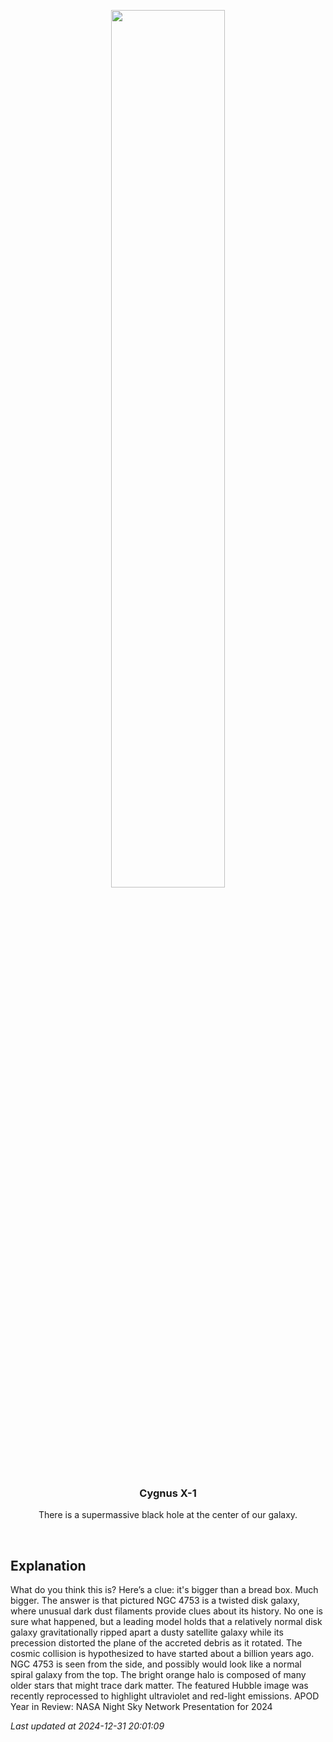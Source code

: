 <p align='center'>
    <img src='https://apod.nasa.gov/apod/image/2412/NGC4753_HubbleReinartz_960.jpg' width='60%' />
    <h3 align="center">Cygnus X-1</h3>
    <p align="center">There is a supermassive black hole at the center of our galaxy.</p>
</p>
<br/>

Explanation
--
What do you think this is?  Here’s a clue: it's bigger than a bread box. Much bigger. The answer is that pictured NGC 4753 is a twisted disk galaxy, where unusual dark dust filaments provide clues about its history. No one is sure what happened, but a leading model holds that a relatively normal disk galaxy gravitationally ripped apart a dusty satellite galaxy while its precession distorted the plane of the accreted debris as it rotated.  The cosmic collision is hypothesized to have started about a billion years ago.  NGC 4753 is seen from the side, and possibly would look like a normal spiral galaxy from the top.  The bright orange halo is composed of many older stars that might trace dark matter. The featured Hubble image was recently reprocessed to highlight ultraviolet and red-light emissions.    APOD Year in Review: NASA Night Sky Network Presentation for 2024


*Last updated at 2024-12-31 20:01:09*
